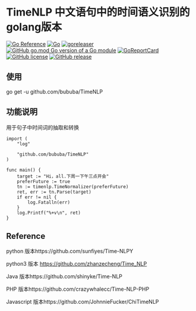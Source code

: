 # TimeNLP 中文语句中的时间语义识别的golang版本   

[![Go Reference](https://pkg.go.dev/badge/github.com/bububa/TimeNLP.svg)](https://pkg.go.dev/github.com/bububa/TimeNLP)
[![Go](https://github.com/bububa/TimeNLP/actions/workflows/go.yml/badge.svg)](https://github.com/bububa/TimeNLP/actions/workflows/go.yml)
[![goreleaser](https://github.com/bububa/TimeNLP/actions/workflows/goreleaser.yml/badge.svg)](https://github.com/bububa/TimeNLP/actions/workflows/goreleaser.yml)
[![GitHub go.mod Go version of a Go module](https://img.shields.io/github/go-mod/go-version/bububa/TimeNLP.svg)](https://github.com/bububa/TimeNLP)
[![GoReportCard](https://goreportcard.com/badge/github.com/bububa/TimeNLP)](https://goreportcard.com/report/github.com/bububa/TimeNLP)
[![GitHub license](https://img.shields.io/github/license/bububa/TimeNLP.svg)](https://github.com/bububa/TimeNLP/blob/master/LICENSE)
[![GitHub release](https://img.shields.io/github/release/bububa/TimeNLP.svg)](https://GitHub.com/bububa/TimeNLP/releases/) 

## 使用
go get -u github.com/bububa/TimeNLP

## 功能说明
用于句子中时间词的抽取和转换 
```golang
import (
    "log"

    "github.com/bububa/TimeNLP"
)

func main() {
    target := "Hi，all.下周一下午三点开会"
    preferFuture := true
    tn := timenlp.TimeNormalizer(preferFuture)
    ret, err := tn.Parse(target)
    if err != nil {
        log.Fatalln(err)
    }
    log.Printf("%+v\n", ret)
}
```

## Reference 
python 版本https://github.com/sunfiyes/Time-NLPY

python3 版本 https://github.com/zhanzecheng/Time_NLP

Java 版本https://github.com/shinyke/Time-NLP

PHP 版本https://github.com/crazywhalecc/Time-NLP-PHP

Javascript 版本https://github.com/JohnnieFucker/ChiTimeNLP

